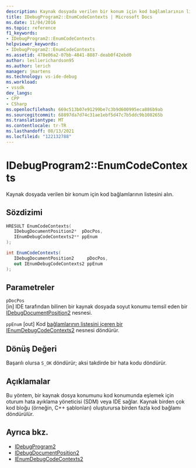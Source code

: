```yaml
---
description: Kaynak dosyada verilen bir konum için kod bağlamlarının listesini alın.
title: IDebugProgram2::EnumCodeContexts | Microsoft Docs
ms.date: 11/04/2016
ms.topic: reference
f1_keywords:
- IDebugProgram2::EnumCodeContexts
helpviewer_keywords:
- IDebugProgram2::EnumCodeContexts
ms.assetid: 478e06a2-07bb-4841-8887-deab0f42ebd0
author: leslierichardson95
ms.author: lerich
manager: jmartens
ms.technology: vs-ide-debug
ms.workload:
- vssdk
dev_langs:
- CPP
- CSharp
ms.openlocfilehash: 669c513b07e91299be7c3b9d600995eca886b9ab
ms.sourcegitcommit: 68897da7d74c31ae1ebf5d47c7b5ddc9b108265b
ms.translationtype: MT
ms.contentlocale: tr-TR
ms.lasthandoff: 08/13/2021
ms.locfileid: "122132788"
---
```

# <a name="idebugprogram2enumcodecontexts"></a>IDebugProgram2::EnumCodeContexts
Kaynak dosyada verilen bir konum için kod bağlamlarının listesini alın.

## <a name="syntax"></a>Sözdizimi

```cpp
HRESULT EnumCodeContexts( 
   IDebugDocumentPosition2*  pDocPos,
   IEnumDebugCodeContexts2** ppEnum
);
```

```csharp
int EnumCodeContexts( 
   IDebugDocumentPosition2     pDocPos,
   out IEnumDebugCodeContexts2 ppEnum
);
```

## <a name="parameters"></a>Parametreler
`pDocPos`\
[in] IDE tarafından bilinen bir kaynak dosyada soyut konumu temsil eden bir [IDebugDocumentPosition2](../../../extensibility/debugger/reference/idebugdocumentposition2.md) nesnesi.

`ppEnum` [out] Kod [bağlamlarının listesini içeren bir IEnumDebugCodeContexts2](../../../extensibility/debugger/reference/ienumdebugcodecontexts2.md) nesnesi döndürür.

## <a name="return-value"></a>Dönüş Değeri
 Başarılı olursa `S_OK` döndürür; aksi takdirde bir hata kodu döndürür.

## <a name="remarks"></a>Açıklamalar
 Bu yöntem, bir kaynak dosya konumunu kod konumunda eşlemek için oturum hata ayıklama yöneticisi (SDM) veya IDE sağlar. Kaynak birden çok kod bloğu (örneğin, C++ şablonları) oluşturursa birden fazla kod bağlamı döndürülür.

## <a name="see-also"></a>Ayrıca bkz.
- [IDebugProgram2](../../../extensibility/debugger/reference/idebugprogram2.md)
- [IDebugDocumentPosition2](../../../extensibility/debugger/reference/idebugdocumentposition2.md)
- [IEnumDebugCodeContexts2](../../../extensibility/debugger/reference/ienumdebugcodecontexts2.md)
